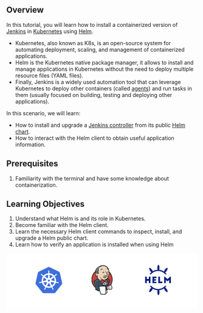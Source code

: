 ## Overview

In this tutorial, you will learn how to install a containerized version of [Jenkins](https://www.jenkins.io/) in [Kubernetes](https://kubernetes.io/) using [Helm](https://helm.sh/). 
* Kubernetes, also known as K8s, is an open-source system for automating deployment, scaling, and management of containerized applications. 
* Helm is the Kubernetes native package manager, it allows to install and manage applications in Kubernetes without the need to deploy multiple resource files (YAML files). 
* Finally, Jenkins is a widely used automation tool that can leverage Kubernetes to deploy other containers (called [agents](https://www.jenkins.io/doc/book/using/using-agents/)) and run tasks in them (usually focused on building, testing and deploying other applications).

In this scenario, we will learn:
* How to install and upgrade a [Jenkins controller](https://www.jenkins.io/doc/book/glossary/#general-terms) from its public [Helm chart](https://github.com/jenkinsci/helm-charts/tree/main/charts/jenkins).
* How to interact with the Helm client to obtain useful application information.

## Prerequisites

1. Familiarity with the terminal and have some knowledge about containerization.

## Learning Objectives

1. Understand what Helm is and its role in Kubernetes.
2. Become familiar with the Helm client.
3. Learn the necessary Helm client commands to inspect, install, and upgrade a Helm public chart.
4. Learn how to verify an application is installed when using Helm


![Helm Logo](./../assets/intro.png)

